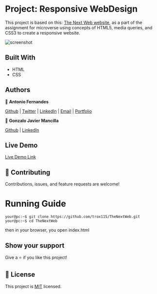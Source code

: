 # Project: Responsive WebDesign

This project is based on this: [The Next Web website](https://thenextweb.com/), as a part of the assignment for microverse using concepts of HTML5, media queries, and CSS3 to create a responsive website.

![screenshot](./thenextweb.png)

## Built With

- HTML
- CSS

## Authors

👤 **Antonio Fernandes**

[Github](https://github.com/trox115) | [Twitter](https://twitter.com/rock_67) | [LinkedIn](https://www.linkedin.com/in/antoniomfernandes/) | [Email](mailto:email@antoniofernandes.com) | [Portfolio](https://www.antoniofernandes.com/)

👤 **Gonzalo Javier Mancilla**

[Github](https://github.com/gonjavi) | [LinkedIn](https://www.linkedin.com/in/g-javier-mancilla-a686a9178/)

## Live Demo

[Live Demo Link](https://trox115.github.io/thenextweb/)

## 🤝 Contributing

Contributions, issues, and feature requests are welcome!

# Running Guide

```Shell
your@pc:~$ git clone https://github.com/trox115/TheNextWeb.git
your@pc:~$ cd TheNextWeb

```

then in your browser, you open index.html

## Show your support

Give a ⭐️ if you like this project!

## 📝 License

This project is [MIT](lic.url) licensed.
